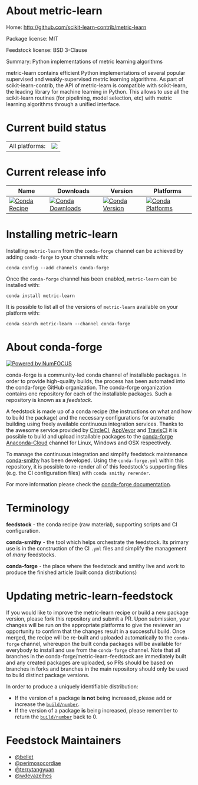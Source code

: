 About metric-learn
==================

Home: http://github.com/scikit-learn-contrib/metric-learn

Package license: MIT

Feedstock license: BSD 3-Clause

Summary: Python implementations of metric learning algorithms

metric-learn contains efficient Python implementations of several popular supervised and weakly-supervised metric learning algorithms. As part of scikit-learn-contrib, the API of metric-learn is compatible with scikit-learn, the leading library for machine learning in Python. This allows to use all the scikit-learn routines (for pipelining, model selection, etc) with metric learning algorithms through a unified interface.

Current build status
====================


<table><tr><td>All platforms:</td>
    <td>
      <a href="https://dev.azure.com/conda-forge/feedstock-builds/_build/latest?definitionId=9402&branchName=master">
        <img src="https://dev.azure.com/conda-forge/feedstock-builds/_apis/build/status/metric-learn-feedstock?branchName=master">
      </a>
    </td>
  </tr>
</table>

Current release info
====================

| Name | Downloads | Version | Platforms |
| --- | --- | --- | --- |
| [![Conda Recipe](https://img.shields.io/badge/recipe-metric--learn-green.svg)](https://anaconda.org/conda-forge/metric-learn) | [![Conda Downloads](https://img.shields.io/conda/dn/conda-forge/metric-learn.svg)](https://anaconda.org/conda-forge/metric-learn) | [![Conda Version](https://img.shields.io/conda/vn/conda-forge/metric-learn.svg)](https://anaconda.org/conda-forge/metric-learn) | [![Conda Platforms](https://img.shields.io/conda/pn/conda-forge/metric-learn.svg)](https://anaconda.org/conda-forge/metric-learn) |

Installing metric-learn
=======================

Installing `metric-learn` from the `conda-forge` channel can be achieved by adding `conda-forge` to your channels with:

```
conda config --add channels conda-forge
```

Once the `conda-forge` channel has been enabled, `metric-learn` can be installed with:

```
conda install metric-learn
```

It is possible to list all of the versions of `metric-learn` available on your platform with:

```
conda search metric-learn --channel conda-forge
```


About conda-forge
=================

[![Powered by NumFOCUS](https://img.shields.io/badge/powered%20by-NumFOCUS-orange.svg?style=flat&colorA=E1523D&colorB=007D8A)](http://numfocus.org)

conda-forge is a community-led conda channel of installable packages.
In order to provide high-quality builds, the process has been automated into the
conda-forge GitHub organization. The conda-forge organization contains one repository
for each of the installable packages. Such a repository is known as a *feedstock*.

A feedstock is made up of a conda recipe (the instructions on what and how to build
the package) and the necessary configurations for automatic building using freely
available continuous integration services. Thanks to the awesome service provided by
[CircleCI](https://circleci.com/), [AppVeyor](https://www.appveyor.com/)
and [TravisCI](https://travis-ci.com/) it is possible to build and upload installable
packages to the [conda-forge](https://anaconda.org/conda-forge)
[Anaconda-Cloud](https://anaconda.org/) channel for Linux, Windows and OSX respectively.

To manage the continuous integration and simplify feedstock maintenance
[conda-smithy](https://github.com/conda-forge/conda-smithy) has been developed.
Using the ``conda-forge.yml`` within this repository, it is possible to re-render all of
this feedstock's supporting files (e.g. the CI configuration files) with ``conda smithy rerender``.

For more information please check the [conda-forge documentation](https://conda-forge.org/docs/).

Terminology
===========

**feedstock** - the conda recipe (raw material), supporting scripts and CI configuration.

**conda-smithy** - the tool which helps orchestrate the feedstock.
                   Its primary use is in the construction of the CI ``.yml`` files
                   and simplify the management of *many* feedstocks.

**conda-forge** - the place where the feedstock and smithy live and work to
                  produce the finished article (built conda distributions)


Updating metric-learn-feedstock
===============================

If you would like to improve the metric-learn recipe or build a new
package version, please fork this repository and submit a PR. Upon submission,
your changes will be run on the appropriate platforms to give the reviewer an
opportunity to confirm that the changes result in a successful build. Once
merged, the recipe will be re-built and uploaded automatically to the
`conda-forge` channel, whereupon the built conda packages will be available for
everybody to install and use from the `conda-forge` channel.
Note that all branches in the conda-forge/metric-learn-feedstock are
immediately built and any created packages are uploaded, so PRs should be based
on branches in forks and branches in the main repository should only be used to
build distinct package versions.

In order to produce a uniquely identifiable distribution:
 * If the version of a package **is not** being increased, please add or increase
   the [``build/number``](https://conda.io/docs/user-guide/tasks/build-packages/define-metadata.html#build-number-and-string).
 * If the version of a package **is** being increased, please remember to return
   the [``build/number``](https://conda.io/docs/user-guide/tasks/build-packages/define-metadata.html#build-number-and-string)
   back to 0.

Feedstock Maintainers
=====================

* [@bellet](https://github.com/bellet/)
* [@perimosocordiae](https://github.com/perimosocordiae/)
* [@terrytangyuan](https://github.com/terrytangyuan/)
* [@wdevazelhes](https://github.com/wdevazelhes/)



